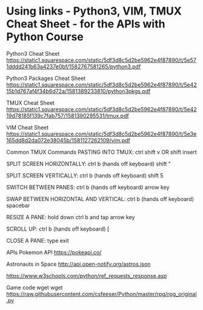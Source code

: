 # Using links - Python3, VIM, TMUX Cheat Sheet -  for the APIs with Python Course

Python3 Cheat Sheet
https://static1.squarespace.com/static/5df3d8c5d2be5962e4f87890/t/5e571dddd241b63a4237e0bf/1582767581265/python3.pdf

Python3 Packages Cheat Sheet
https://static1.squarespace.com/static/5df3d8c5d2be5962e4f87890/t/5e4215b1d767af4f34b6d72a/1581389233810/python3pkgs.pdf

TMUX Cheat Sheet
https://static1.squarespace.com/static/5df3d8c5d2be5962e4f87890/t/5e4219d78185f139c7fab757/1581390295531/tmux.pdf

VIM Cheat Sheet
https://static1.squarespace.com/static/5df3d8c5d2be5962e4f87890/t/5e3e165dd8d2da072e38045b/1581127262109/vim.pdf

Common TMUX Commands
PASTING INTO TMUX:
ctrl shift v OR shift insert

SPLIT SCREEN HORIZONTALLY:
ctrl b (hands off keyboard) shift "

SPLIT SCREEN VERTICALLY:
ctrl b (hands off keyboard) shift 5

SWITCH BETWEEN PANES:
ctrl b (hands off keyboard) arrow key

SWAP BETWEEN HORIZONTAL AND VERTICAL:
ctrl b (hands off keyboard) spacebar

RESIZE A PANE:
hold down ctrl b and tap arrow key

SCROLL UP:
ctrl b (hands off keyboard) [

CLOSE A PANE:
type exit

APIs 
Pokemon API https://pokeapi.co/

Astronauts in Space
http://api.open-notify.org/astros.json

https://www.w3schools.com/python/ref_requests_response.asp

Game code wget
wget https://raw.githubusercontent.com/csfeeser/Python/master/rpg/rpg_original.py

